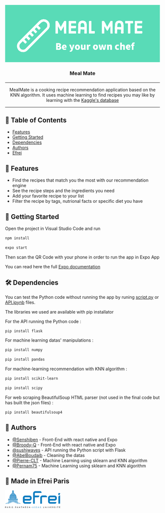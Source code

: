 <p align="center">
  <a href="" rel="noopener">
 <img src="https://github.com/Pernam75/MealMate/blob/main/front-end/src/images/logo_w.png?" alt="Meal Mate logo"></a>
</p>

<h3 align="center">Meal Mate</h3>

<h4 align="center"></h4>

---

<p align="center"> MealMate is a cooking recipe recommendation application based on the KNN algorithm. It uses machine learning to find recipes you may like by learning with the <a href= "https://www.kaggle.com/datasets/shuyangli94/food-com-recipes-and-user-interactions"> Kaggle's database </a>
    <br> 
</p>

---

## 📝 Table of Contents

- [Features](#features)
- [Getting Started](#getting_started)
- [Dependencies](#dependencies)
- [Authors](#authors)
- [Efrei](#efrei)

## 🧐 Features <a name = "features"></a>
* Find the recipes that match you the most with our recommendation engine
* See the recipe steps and the ingredients you need
* Add your favorite recipe to your list
* Filter the recipe by tags, nutrional facts or specific diet you have

## 🚀 Getting Started <a name = "getting_started"></a>

Open the project in Visual Studio Code and run

```bash
npm install
```

```bash
expo start 
```

Then scan the QR Code with your phone in order to run the app in Expo App

You can read here the full [Expo documentation](https://docs.expo.dev/)

## 🛠️ Dependencies <a name = "dependencies"></a>

You can test the Python code without running the app by runing [script.py](https://github.com/Pernam75/MealMate/blob/main/python-scripts/script.py) or [API.ipynb](https://github.com/Pernam75/MealMate/blob/main/python-scripts/API.ipynb) files.

The libraries we used are available with pip installator

For the API running the Python code :

```bash
pip install flask
```

For machine learning datas' manipulations :

```bash
pip install numpy
```

```bash
pip install pandas
```

For machine-learning recommendation with KNN algorithm :

```bash
pip install scikit-learn
```
 
```bash
pip install scipy
```

For web scraping BeautifulSoup HTML parser (not used in the final code but has built the json files) :

```bash
pip install beautifulsoup4
```

## 🙇 Authors <a name = "authors"></a>

- [@Senshiben](https://github.com/Senshiben-efrei) - Front-End with react native and Expo
- [@Broody-Q](https://github.com/broody-q) - Front-End with react native and Expo
- [@sushiwaves](https://github.com/sushiwaves) - API running the Python script with Flask
- [@AbelBoudaib](https://github.com/AbelBoudaib) - Cleaning the datas
- [@Pierre-CLT](https://github.com/Pierre-CLT) - Machine Learning using sklearn and KNN algorithm
- [@Pernam75](https://github.com/Pernam75) - Machine Learning using sklearn and KNN algorithm

## 🏫 Made in Efrei Paris <a name="efrei"></a>

<a href="https://www.efrei.fr/"><img alt="Efrei Logo" src="https://github.com/Pernam75/MealMate/blob/main/src/EfreiLogo.png" width="179" height="58"></a>
